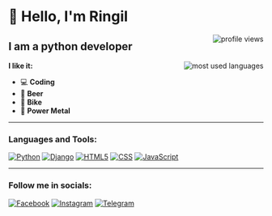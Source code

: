 # 👋 Hello, I'm Ringil
<a href="https://github.com/rin-gil">
    <img align="right" alt="profile views" src="https://komarev.com/ghpvc/?username=rin-gil&color=blue">
</a>


## I am a python developer
<a href="https://github.com/rin-gil">
    <img align="right" alt="most used languages" src="https://github-readme-stats.vercel.app/api/top-langs/?username=rin-gil&layout=compact&theme=tokyonight&hide_border=true">
</a>


**I like it:**
* 💻 **Coding**
* 🍺 **Beer**
* 🚴 **Bike**
* 🤘 **Power Metal**

***

### Languages and Tools:

[![Python](https://img.shields.io/badge/-Python-000000?&logo=python)](https://www.python.org)
[![Django](https://img.shields.io/badge/-Django-000000?logo=django)](https://www.djangoproject.com)
[![HTML5](https://img.shields.io/badge/-HTML-000000?logo=html5)](https://html.com/html5/)
[![CSS](https://img.shields.io/badge/-CSS-000000?logo=css3)](https://www.w3.org/Style/CSS/Overview.en.html)
[![JavaScript](https://img.shields.io/badge/-JavaScript-000000?logo=javascript)](https://www.javascript.com)

***

### Follow me in socials:

[![Facebook](https://img.shields.io/badge/-Facebook-000000?logo=facebook)](https://www.facebook.com/o.boiaryntsev)
[![Instagram](https://img.shields.io/badge/-Instagram-000000?logo=instagram)](https://www.instagram.com/o.boiaryntsev/)
[![Telegram](https://img.shields.io/badge/-Telegram-000000?logo=telegram)](https://t.me/ringil_endimion)
